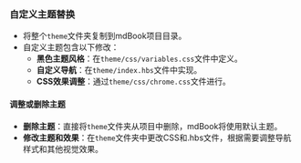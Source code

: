 ### 自定义主题替换

- 将整个`theme`文件夹复制到mdBook项目目录。
- 自定义主题包含以下修改：
  - **黑色主题风格**：在`theme/css/variables.css`文件中定义。
  - **自定义导航**：在`theme/index.hbs`文件中实现。
  - **CSS效果调整**：通过`theme/css/chrome.css`文件进行。

#### 调整或删除主题

- **删除主题**：直接将`theme`文件夹从项目中删除，mdBook将使用默认主题。
- **修改主题和效果**：在`theme`文件夹中更改CSS和.hbs文件，根据需要调整导航样式和其他视觉效果。